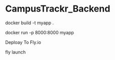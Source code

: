 # CampusTrackr_Backend

docker build -t myapp .

docker run -p 8000:8000 myapp

Deploay To Fly.io

fly launch
